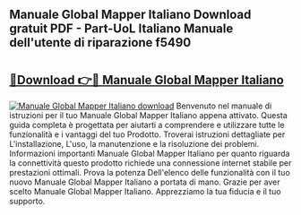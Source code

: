 ## Manuale Global Mapper Italiano Download gratuit PDF - Part-UoL Italiano Manuale dell'utente di riparazione f5490

# <h2><a href="http://dfdktsf.blite.top/?on=Manuale+Global+Mapper+Italiano">🔗Download 👉🔴 Manuale Global Mapper Italiano</a></h2>

[![Manuale Global Mapper Italiano download](https://i.imgur.com/lujVjoI.png)](http://dfdktsf.blite.top/?on=Manuale+Global+Mapper+Italiano)
Benvenuto nel manuale di istruzioni per il tuo Manuale Global Mapper Italiano appena attivato. Questa guida completa è progettata per aiutarti a comprendere e utilizzare tutte le funzionalità e i vantaggi del tuo Prodotto. Troverai istruzioni dettagliate per L'installazione, L'uso, la manutenzione e la risoluzione dei problemi. Informazioni importanti Manuale Global Mapper Italiano per quanto riguarda la connettività questo prodotto richiede una connessione internet stabile per prestazioni ottimali. Prova la potenza Dell'elenco delle funzionalità con il tuo nuovo Manuale Global Mapper Italiano a portata di mano. Grazie per aver scelto Manuale Global Mapper Italiano. Apprezziamo la tua fiducia e il tuo supporto.
